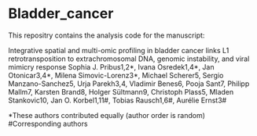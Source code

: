 # Bladder_cancer

This repositry contains the analysis code for the manuscript: 

Integrative spatial and multi-omic profiling in bladder cancer links L1 retrotransposition to extrachromosomal DNA, genomic instability, and viral mimicry response
Sophia J. Pribus1,2*, Ivana Osredek1,4*, Jan Otonicar3,4*, Milena Simovic-Lorenz3*, Michael Scherer5, Sergio Manzano-Sanchez5, Urja Parekh3,4, Vladimir Benes6, Pooja Sant7, Philipp Mallm7, Karsten Brand8, Holger Sültmann9, Christoph Plass5, Mladen Stankovic10, Jan O. Korbel1,11#, Tobias Rausch1,6#, Aurélie Ernst3#

*These authors contributed equally (author order is random)
#Corresponding authors
